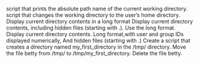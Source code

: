 script that prints the absolute path name of the current working directory.
script that changes the working directory to the user’s home directory.
Display current directory contents in a long format
 Display current directory contents, including hidden files (starting with .). Use the long format. 
Display current directory contents. Long format,with user and group IDs displayed numerically, And hidden files (starting with .)
Create a script that creates a directory named my_first_directory in the /tmp/ directory.
Move the file betty from /tmp/ to /tmp/my_first_directory.
Delete the file betty.
